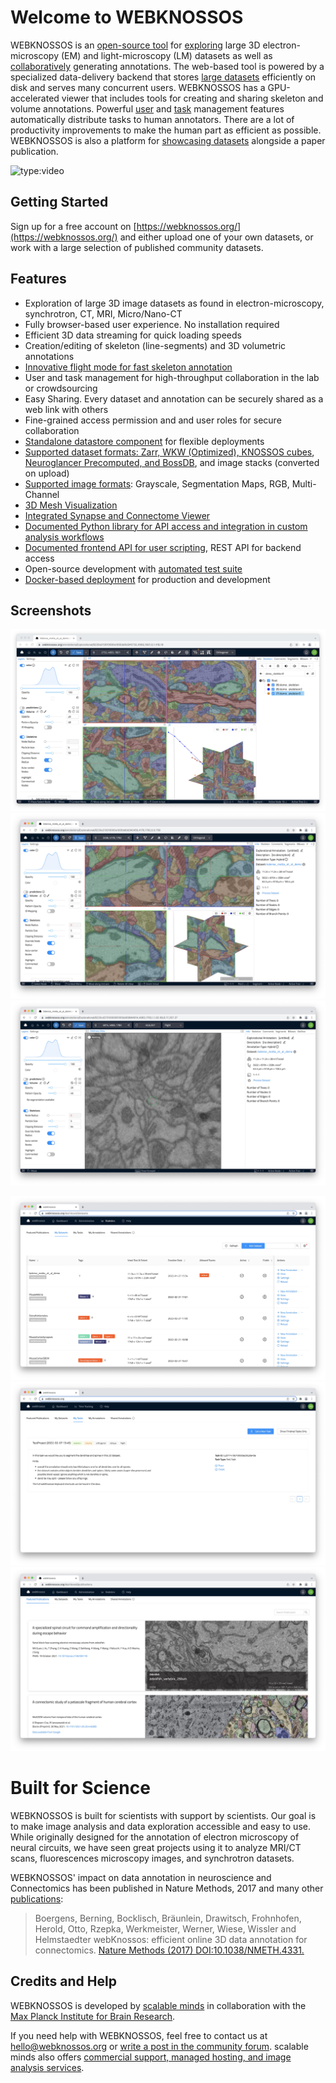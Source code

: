 # Welcome to WEBKNOSSOS

WEBKNOSSOS is an [open-source tool](https://github.com/scalableminds/webknossos) for [exploring](./tracing_ui.md) large 3D electron-microscopy (EM) and light-microscopy (LM) datasets as well as [collaboratively](./sharing.md) generating annotations.
The web-based tool is powered by a specialized data-delivery backend that stores [large datasets](./datasets.md) efficiently on disk and serves many concurrent users.
WEBKNOSSOS has a GPU-accelerated viewer that includes tools for creating and sharing skeleton and volume annotations.
Powerful [user](./users.md) and [task](./tasks.md) management features automatically distribute tasks to human annotators.
There are a lot of productivity improvements to make the human part as efficient as possible.
WEBKNOSSOS is also a platform for [showcasing datasets](https://webknossos.org) alongside a paper publication.

![type:video](https://www.youtube.com/watch?v=jsz0tc3tuKI)

## Getting Started

Sign up for a free account on [https://webknossos.org/](https://webknossos.org/) and either upload one of your own datasets, or work with a large selection of published community datasets.

## Features

- Exploration of large 3D image datasets as found in electron-microscopy, synchrotron, CT, MRI, Micro/Nano-CT
- Fully browser-based user experience. No installation required
- Efficient 3D data streaming for quick loading speeds
- Creation/editing of skeleton (line-segments) and 3D volumetric annotations
- [Innovative flight mode for fast skeleton annotation](https://www.nature.com/articles/nmeth.4331)
- User and task management for high-throughput collaboration in the lab or crowdsourcing
- Easy Sharing. Every dataset and annotation can be securely shared as a web link with others
- Fine-grained access permission and and user roles for secure collaboration
- [Standalone datastore component](https://github.com/scalableminds/webknossos/tree/master/webknossos-datastore) for flexible deployments
- [Supported dataset formats: Zarr, WKW (Optimized), KNOSSOS cubes](./data_formats.md), [Neuroglancer Precomputed, and BossDB](https://github.com/scalableminds/webknossos-connect), and image stacks (converted on upload)
- [Supported image formats](./data_formats.md): Grayscale, Segmentation Maps, RGB, Multi-Channel
- [3D Mesh Visualization](./mesh_visualization.md)
- [Integrated Synapse and Connectome Viewer](./connectome_viewer.md)
- [Documented Python library for API access and integration in custom analysis workflows](https://docs.webknossos.org/webknossos-py/index.html)
- [Documented frontend API for user scripting](https://webknossos.org/assets/docs/frontend-api/index.html), REST API for backend access
- Open-source development with [automated test suite](https://circleci.com/gh/scalableminds/webknossos)
- [Docker-based deployment](https://hub.docker.com/r/scalableminds/webknossos/) for production and development

## Screenshots

![Skeleton Annotations](./images/tracing_ui_skeleton.jpeg)
![Volume Annotations](./images/tracing_ui_volume.jpeg)
![Flight Mode](./images/tracing_ui_flight.jpeg)

![Managing Datasets](./images/dashboard_datasets.jpeg)
![Working on Tasks](./images/dashboard_tasks.jpeg)
![Showcasing Datasets](./images/dashboard_featured_publications.jpeg)

# Built for Science

WEBKNOSSOS is built for scientists with support by scientists. Our goal is to make image analysis and data exploration accessible and easy to use.
While originally designed for the annotation of electron microscopy of neural circuits, we have seen great projects using it to analyze MRI/CT scans, fluorescences microscopy images, and synchrotron datasets.

WEBKNOSSOS' impact on data annotation in neuroscience and Connectomics has been published in Nature Methods, 2017 and many other [publications](./publications.md):

> Boergens, Berning, Bocklisch, Bräunlein, Drawitsch, Frohnhofen, Herold, Otto, Rzepka, Werkmeister, Werner, Wiese, Wissler and Helmstaedter
> webKnossos: efficient online 3D data annotation for connectomics.
> [Nature Methods (2017) DOI:10.1038/NMETH.4331.](https://www.nature.com/articles/nmeth.4331)

## Credits and Help

WEBKNOSSOS is developed by [scalable minds](https://scalableminds.com) in collaboration with the [Max Planck Institute for Brain Research](https://brain.mpg.de/connectomics).

If you need help with WEBKNOSSOS, feel free to contact us at [hello@webknossos.org](mailto:hello@webknossos.org) or [write a post in the community forum](https://forum.image.sc/tag/webknossos).
scalable minds also offers [commercial support, managed hosting, and image analysis services](https://webknossos.org/pricing).
